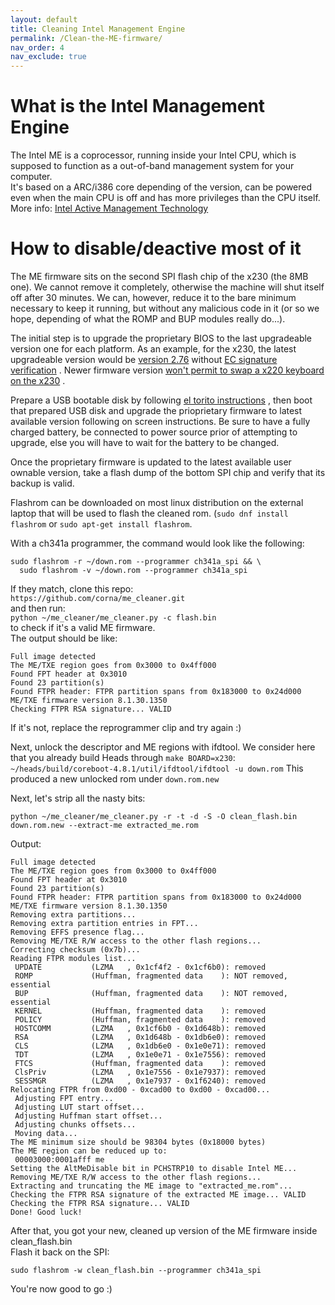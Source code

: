```yaml
---
layout: default
title: Cleaning Intel Management Engine
permalink: /Clean-the-ME-firmware/
nav_order: 4
nav_exclude: true
---
```


What is the Intel Management Engine
===

The Intel ME is a coprocessor, running inside your Intel CPU, which is supposed
 to function as a out-of-band management system for your computer.  
It's based on a ARC/i386 core depending of the version, can be powered even when
the main CPU is off and has more privileges than the CPU itself.  
More info: [Intel Active Management Technology](https://en.wikipedia.org/wiki/Intel_Active_Management_Technology)

How to disable/deactive most of it
===

The ME firmware sits on the second SPI flash chip of the x230 (the 8MB one). We
 cannot remove it completely, otherwise the machine will shut itself off after
 30 minutes. We can, however, reduce it to the bare minimum necessary to keep it
 running, but without any malicious code in it (or so we hope, depending of what
   the ROMP and BUP modules really do...).

The initial step is to upgrade the proprietary BIOS to the last upgradeable
 version one for each platform.
As an example, for the x230, the latest upgradeable version would be
 [version 2.76](https://download.lenovo.com/pccbbs/mobiles/g2uj32us.iso) without
 [EC signature verification](https://support.lenovo.com/us/en/solutions/len-27764)
 . Newer firmware version [won't permit to swap a x220 keyboard on the x230](https://github.com/hamishcoleman/thinkpad-ec/pull/130)
 .  

Prepare a USB bootable disk by following
 [el torito instructions](https://askubuntu.com/questions/651281/write-bootable-bios-update-iso-to-usb-stick)
 , then boot that prepared USB disk and upgrade the prioprietary firmware to
 latest available version following on screen instructions. Be sure to have a
 fully charged battery, be connected to power source prior of attempting to
 upgrade, else you will have to wait for the battery to be changed.

Once the proprietary firmware is updated to the latest available user ownable
 version, take a flash dump of the bottom SPI chip and verify that its backup is
 valid.

Flashrom can be downloaded on most linux distribution on the external laptop
 that will be used to flash the cleaned rom. (`sudo dnf install flashrom` or
 `sudo apt-get install flashrom`.

With a ch341a programmer, the command would look like the following:

```shell
sudo flashrom -r ~/down.rom --programmer ch341a_spi && \
  sudo flashrom -v ~/down.rom --programmer ch341a_spi
```

If they match, clone this repo:  
`https://github.com/corna/me_cleaner.git`  
and then run:  
`python ~/me_cleaner/me_cleaner.py -c flash.bin`  
to check if it's a valid ME firmware.  
The output should be like:  

```text
Full image detected
The ME/TXE region goes from 0x3000 to 0x4ff000
Found FPT header at 0x3010
Found 23 partition(s)
Found FTPR header: FTPR partition spans from 0x183000 to 0x24d000
ME/TXE firmware version 8.1.30.1350
Checking FTPR RSA signature... VALID
```

If it's not, replace the reprogrammer clip and try again :)  

Next, unlock the descriptor and ME regions with ifdtool. We consider here that
 you already build Heads through `make BOARD=x230`:
`~/heads/build/coreboot-4.8.1/util/ifdtool/ifdtool -u down.rom`
This produced a new unlocked rom under `down.rom.new`

Next, let's strip all the nasty bits:  

```shell
python ~/me_cleaner/me_cleaner.py -r -t -d -S -O clean_flash.bin down.rom.new --extract-me extracted_me.rom
```

Output:  

```text
Full image detected
The ME/TXE region goes from 0x3000 to 0x4ff000
Found FPT header at 0x3010
Found 23 partition(s)
Found FTPR header: FTPR partition spans from 0x183000 to 0x24d000
ME/TXE firmware version 8.1.30.1350
Removing extra partitions...
Removing extra partition entries in FPT...
Removing EFFS presence flag...
Removing ME/TXE R/W access to the other flash regions...
Correcting checksum (0x7b)...
Reading FTPR modules list...
 UPDATE           (LZMA   , 0x1cf4f2 - 0x1cf6b0): removed
 ROMP             (Huffman, fragmented data    ): NOT removed, essential
 BUP              (Huffman, fragmented data    ): NOT removed, essential
 KERNEL           (Huffman, fragmented data    ): removed
 POLICY           (Huffman, fragmented data    ): removed
 HOSTCOMM         (LZMA   , 0x1cf6b0 - 0x1d648b): removed
 RSA              (LZMA   , 0x1d648b - 0x1db6e0): removed
 CLS              (LZMA   , 0x1db6e0 - 0x1e0e71): removed
 TDT              (LZMA   , 0x1e0e71 - 0x1e7556): removed
 FTCS             (Huffman, fragmented data    ): removed
 ClsPriv          (LZMA   , 0x1e7556 - 0x1e7937): removed
 SESSMGR          (LZMA   , 0x1e7937 - 0x1f6240): removed
Relocating FTPR from 0xd00 - 0xcad00 to 0xd00 - 0xcad00...
 Adjusting FPT entry...
 Adjusting LUT start offset...
 Adjusting Huffman start offset...
 Adjusting chunks offsets...
 Moving data...
The ME minimum size should be 98304 bytes (0x18000 bytes)
The ME region can be reduced up to:
 00003000:0001afff me
Setting the AltMeDisable bit in PCHSTRP10 to disable Intel ME...
Removing ME/TXE R/W access to the other flash regions...
Extracting and truncating the ME image to "extracted_me.rom"...
Checking the FTPR RSA signature of the extracted ME image... VALID
Checking the FTPR RSA signature... VALID
Done! Good luck!
```

After that, you got your new, cleaned up version of the ME firmware inside
clean_flash.bin  
Flash it back on the SPI:

`sudo flashrom -w clean_flash.bin --programmer ch341a_spi`

You're now good to go :)
